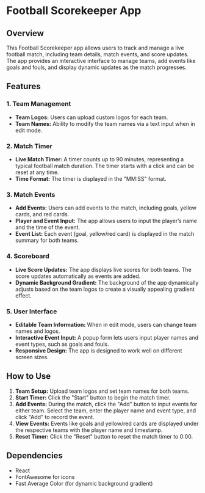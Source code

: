 # Football Scorekeeper App

## Overview

This Football Scorekeeper app allows users to track and manage a live football match, including team details, match events, and score updates. The app provides an interactive interface to manage teams, add events like goals and fouls, and display dynamic updates as the match progresses.

## Features

### 1. **Team Management**
   - **Team Logos:** Users can upload custom logos for each team.
   - **Team Names:** Ability to modify the team names via a text input when in edit mode.

### 2. **Match Timer**
   - **Live Match Timer:** A timer counts up to 90 minutes, representing a typical football match duration. The timer starts with a click and can be reset at any time.
   - **Time Format:** The timer is displayed in the "MM:SS" format.

### 3. **Match Events**
   - **Add Events:** Users can add events to the match, including goals, yellow cards, and red cards.
   - **Player and Event Input:** The app allows users to input the player’s name and the time of the event.
   - **Event List:** Each event (goal, yellow/red card) is displayed in the match summary for both teams.

### 4. **Scoreboard**
   - **Live Score Updates:** The app displays live scores for both teams. The score updates automatically as events are added.
   - **Dynamic Background Gradient:** The background of the app dynamically adjusts based on the team logos to create a visually appealing gradient effect.

### 5. **User Interface**
   - **Editable Team Information:** When in edit mode, users can change team names and logos.
   - **Interactive Event Input:** A popup form lets users input player names and event types, such as goals and fouls.
   - **Responsive Design:** The app is designed to work well on different screen sizes.

## How to Use

1. **Team Setup:** Upload team logos and set team names for both teams.
2. **Start Timer:** Click the "Start" button to begin the match timer.
3. **Add Events:** During the match, click the "Add" button to input events for either team. Select the team, enter the player name and event type, and click "Add" to record the event.
4. **View Events:** Events like goals and yellow/red cards are displayed under the respective teams with the player name and timestamp.
5. **Reset Timer:** Click the "Reset" button to reset the match timer to 0:00.

## Dependencies

- React
- FontAwesome for icons
- Fast Average Color (for dynamic background gradient)
